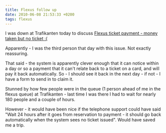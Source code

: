 ```yaml
---
title: Flexus follow up
date: 2010-06-08 21:53:33 +0200
tags: flexus
---
```


I was down at Trafikanten today to discuss [Flexus ticket payment - money taken but no ticket :(](/2010/06/07/Flexus_ticket_payment_-_money_taken_but_no_ticket_)

Apparently - I was the third person that day with this issue. Not exactly reassuring.

That said - the system is apparently clever enough that it can notice within a day or so a payment that it can't relate back to a ticket on a card, and will pay it back automatically. So - I should see it back in the next day - if not - I have a form to send in to claim it. 

Stunned by how few people were in the queue (1 person ahead of me in the flexus queue) at Trafikanten - last time I was there I had to wait for nearly 180 people and a couple of hours.

However - it would have been nice if the telephone support could have said "Wait 24 hours after it goes from reservation to payment - it should go back automatically when the system sees no ticket issued". Would have saved me a trip.
